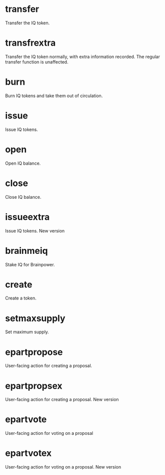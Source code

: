 <h1 class="contract">transfer</h1>
Transfer the IQ token.
<h1 class="contract">transfrextra</h1>
Transfer the IQ token normally, with extra information recorded. The regular transfer function is unaffected.
<h1 class="contract">burn</h1>
Burn IQ tokens and take them out of circulation.
<h1 class="contract">issue</h1>
Issue IQ tokens.
<h1 class="contract">open</h1>
Open IQ balance.
<h1 class="contract">close</h1>
Close IQ balance.
<h1 class="contract">issueextra</h1>
Issue IQ tokens. New version
<h1 class="contract">brainmeiq</h1>
Stake IQ for Brainpower.
<h1 class="contract">create</h1>
Create a token.
<h1 class="contract">setmaxsupply</h1>
Set maximum supply.
<h1 class="contract">epartpropose</h1>
User-facing action for creating a proposal. 
<h1 class="contract">epartpropsex</h1>
User-facing action for creating a proposal. New version
<h1 class="contract">epartvote</h1>
User-facing action for voting on a proposal
<h1 class="contract">epartvotex</h1>
User-facing action for voting on a proposal. New version


